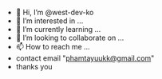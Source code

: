 - 👋 Hi, I’m @west-dev-ko
- 👀 I’m interested in ...
- 🌱 I’m currently learning ...
- 💞️ I’m looking to collaborate on ...
- 📫 How to reach me ...
- contact email "phamtayuukk@gmail.com"
- thanks you